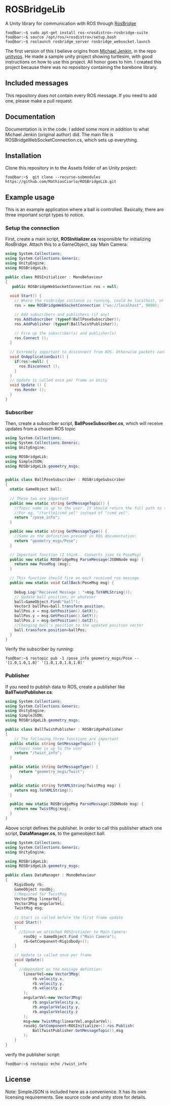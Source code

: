 # ROSBridgeLib
A Unity library for communication with ROS through [RosBridge](http://wiki.ros.org/rosbridge_suite)
```console
foo@bar:~$ sudo apt-get install ros-<rosdistro>-rosbridge-suite
foo@bar:~$ source /opt/ros/<rosdistro>/setup.bash
foo@bar:~$ roslaunch rosbridge_server rosbridge_websocket.launch
```
The first version of this I believe origins from [Michael Jenkin](https://github.com/michaeljenkin), in the repo [unityros](https://github.com/michaeljenkin/unityros). He made a sample unity project showing turtlesim, with good instructions on how to use this project. All honor goes to him. I created this project because there was no repository containing the barebone library.

## Included messages
This repository does not contain every ROS message. If you need to add one, please make a pull request.

## Documentation
Documentation is in the code. I added some more in addition to what Michael Jenkin (original
author) did. The main file is ROSBridgeWebSocketConnection.cs, which sets up everything.

## Installation
Clone this repository in to the Assets folder of an Unity project:
```console
foo@bar:~$  git clone --recurse-submodules https://github.com/MathiasCiarlo/ROSBridgeLib.git
```

## Example usage
This is an example application where a ball is controlled. Basically, there are three important script types to notice. 

### **Setup the connection**
First, create a main script, **ROSInitializer.cs** responsible for initializing RosBridge. Attach this to a GameObject, say Main Camera:

``` cs
using System.Collections;
using System.Collections.Generic;
using UnityEngine;
using ROSBridgeLib;

public class ROSInitializer : MonoBehaviour
{
   public ROSBridgeWebSocketConnection ros = null;
    
  void Start() {
    // Where the rosbridge instance is running, could be localhost, or some external IP
    ros = new ROSBridgeWebSocketConnection ("ws://localhost", 9090);

    // Add subscribers and publishers (if any)
    ros.AddSubscriber (typeof(BallPoseSubscriber));
    ros.AddPublisher (typeof(BallTwistPublisher));

    // Fire up the subscriber(s) and publisher(s)
    ros.Connect ();
  }
  
  // Extremely important to disconnect from ROS. Otherwise packets continue to flow
  void OnApplicationQuit() {
    if(ros!=null) {
      ros.Disconnect ();
    }
  }
  // Update is called once per frame in Unity
  void Update () {
    ros.Render ();
  }
}

```
### **Subscriber**
Then, create a subscriber script, **BallPoseSubscriber.cs**, which will receive updates from a chosen ROS topic
``` cs
using System.Collections;
using System.Collections.Generic;
using UnityEngine;

using ROSBridgeLib;
using SimpleJSON;
using ROSBridgeLib.geometry_msgs;


public class BallPoseSubscriber : ROSBridgeSubscriber
{
  static GameObject ball;
  
  // These two are important
  public new static string GetMessageTopic() {
    //Topic name is up to the user. It should return the full path to the topic. 
    //For eg, "/turtle1/cmd_vel" instead of "/cmd_vel".
    return "/pose_info";
  }

  public new static string GetMessageType() {
    //Same as the definition present in ROS documentation:
    return "geometry_msgs/Pose";
  }

  // Important function (I think.. Converts json to PoseMsg)
  public new static ROSBridgeMsg ParseMessage(JSONNode msg) {
    return new PoseMsg (msg);
  }

  // This function should fire on each received ros message
  public new static void CallBack(PoseMsg msg) {
    
    Debug.Log("Recieved Message : "+msg.ToYAMLString());
    // Update ball position, or whatever
    ball=GameObject.Find("ball");
    Vector3 ballPos=ball.transform.position;
    ballPos.x = msg.GetPosition().GetX();
    ballPos.y = msg.GetPosition().GetY();
    ballPos.z = msg.GetPosition().GetZ();
    //Changing ball's position to the updated position vector
    ball.transform.position=ballPos;
  }
}
```
Verify the subscriber by running:
```console
foo@bar:~$ rostopic pub -1 /pose_info geometry_msgs/Pose -- '[1.0,1.0,1.0]' '[1.0,1.0,1.0,1.0]' 
```
### **Publisher**
If you need to publish data to ROS, create a publisher like **BallTwistPublisher.cs**:
``` cs
using System.Collections;
using System.Collections.Generic;
using UnityEngine;
using SimpleJSON;
using ROSBridgeLib.geometry_msgs;

public class BallTwistPublisher : ROSBridgePublisher
{
    // The following three functions are important
  public static string GetMessageTopic() {
    //topic name is up to the user
    return "/twist_info";
  }

  public static string GetMessageType() {
      return "geometry_msgs/Twist";
  }

  public static string ToYAMLString(TwistMsg msg) {
    return msg.ToYAMLString();
  }

  public new static ROSBridgeMsg ParseMessage(JSONNode msg) {
    return new TwistMsg(msg);
  }    
}
```
Above script defines the publisher. In order to call this publisher attach one script,  **DataManager.cs**, to the gameobject ball.
```cs
using System.Collections;
using System.Collections.Generic;
using UnityEngine;

using ROSBridgeLib;
using ROSBridgeLib.geometry_msgs;

public class DataManager : MonoBehaviour
{
    Rigidbody rb;
    GameObject rosObj;
    //Required for TwistMsg
    Vector3Msg linearVel;
    Vector3Msg angularVel;
    TwistMsg msg;
    
    // Start is called before the first frame update
    void Start()
    {
      //Since we attached ROSInitiazer to Main Camera:
        rosObj = GameObject.Find ("Main Camera");
        rb=GetComponent<Rigidbody>();
    }

    // Update is called once per frame
    void Update()
    {
      //dependant on the message defintion:
        linearVel=new Vector3Msg(
            rb.velocity.x,
            rb.velocity.y,
            rb.velocity.z
        );
        angularVel=new Vector3Msg(
            rb.angularVelocity.x,
            rb.angularVelocity.y,
            rb.angularVelocity.z
        );
        msg=new TwistMsg(linearVel,angularVel);
        rosobj.GetComponent<ROSInitialize>().ros.Publish(
            BallTwistPublisher.GetMessageTopic(),msg
        );
    }
}
```
verify the publisher script:
```console
foo@bar:~$ rostopic echo /twist_info
```
## License
Note: SimpleJSON is included here as a convenience. It has its own licensing requirements. See source code and unity store for details.
